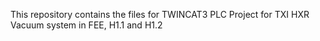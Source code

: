 This repository contains the files for TWINCAT3 PLC Project for TXI HXR Vacuum system in FEE, H1.1 and H1.2

